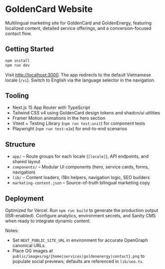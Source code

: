 # GoldenCard Website

Multilingual marketing site for GoldenCard and GoldenEnergy, featuring localized content, detailed service offerings, and a conversion-focused contact flow.

## Getting Started

```bash
npm install
npm run dev
```

Visit <http://localhost:3000>. The app redirects to the default Vietnamese locale (`/vi`). Switch to English via the language selector in the navigation.

## Tooling

- Next.js 15 App Router with TypeScript
- Tailwind CSS v4 using GoldenCard design tokens and shadcn/ui utilities
- Framer Motion animations in the hero section
- Vitest + Testing Library (`npm run test:unit`) for component tests
- Playwright (`npm run test:e2e`) for end-to-end scenarios

## Structure

- `app/` – Route groups for each locale (`[locale]`), API endpoints, and shared layout
- `components/` – Modular UI components (hero, service cards, forms, navigation)
- `lib/` – Content loaders, i18n helpers, navigation logic, SEO builders
- `marketing-content.json` – Source-of-truth bilingual marketing copy

## Deployment

Optimized for Vercel. Run `npm run build` to generate the production output (ISR-enabled). Configure analytics, environment secrets, and Sanity CMS when ready to integrate dynamic content.

Notes:
- Set `NEXT_PUBLIC_SITE_URL` in environment for accurate OpenGraph canonical URLs.
- Place OG images at `public/images/og/{home|services|goldenenergy|contact}.png` to populate social previews; defaults are referenced in `lib/seo.ts`.
